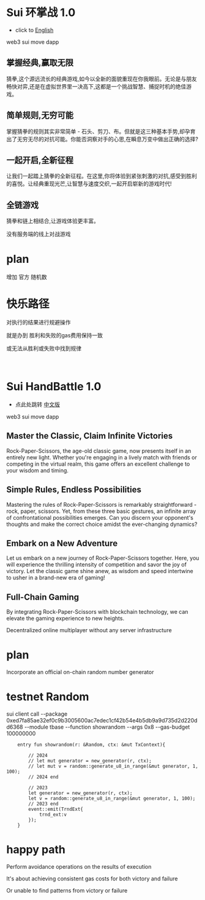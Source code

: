 
# Sui 环掌战 1.0  

* click to [English](#handbattle-10) 

web3 sui move dapp

## 掌握经典,赢取无限
猜拳,这个源远流长的经典游戏,如今以全新的面貌重现在你我眼前。无论是与朋友畅快对弈,还是在虚拟世界里一决高下,这都是一个挑战智慧、捕捉时机的绝佳游戏。

## 简单规则,无穷可能
掌握猜拳的规则其实非常简单 - 石头、剪刀、布。但就是这三种基本手势,却孕育出了无穷无尽的对抗可能。你能否洞察对手的心思,在瞬息万变中做出正确的选择?

## 一起开启,全新征程
让我们一起踏上猜拳的全新征程。在这里,你将体验到紧张刺激的对抗,感受到胜利的喜悦。让经典重现光芒,让智慧与速度交织,一起开启崭新的游戏时代!

## 全链游戏

猜拳和链上相结合,让游戏体验更丰富。

没有服务端的线上对战游戏

# plan 
增加 官方 随机数

# 快乐路径

对执行的结果进行规避操作

就是办到 胜利和失败的gas费用保持一致

或无法从胜利或失败中找到规律
<br>
<br>
<br>


# Sui HandBattle 1.0 
* 点此处跳转 [中文版](#环掌战-10)

web3 sui move dapp

## Master the Classic, Claim Infinite Victories

Rock-Paper-Scissors, the age-old classic game, now presents itself in an entirely new light. Whether you're engaging in a lively match with friends or competing in the virtual realm, this game offers an excellent challenge to your wisdom and timing.

## Simple Rules, Endless Possibilities

Mastering the rules of Rock-Paper-Scissors is remarkably straightforward - rock, paper, scissors. Yet, from these three basic gestures, an infinite array of confrontational possibilities emerges. Can you discern your opponent's thoughts and make the correct choice amidst the ever-changing dynamics?

## Embark on a New Adventure

Let us embark on a new journey of Rock-Paper-Scissors together. Here, you will experience the thrilling intensity of competition and savor the joy of victory. Let the classic game shine anew, as wisdom and speed intertwine to usher in a brand-new era of gaming!

## Full-Chain Gaming

By integrating Rock-Paper-Scissors with blockchain technology, we can elevate the gaming experience to new heights.

Decentralized online multiplayer without any server infrastructure

# plan
Incorporate an official on-chain random number generator


# testnet Random

sui client call --package 0xed7fa85ae32ef0c9b3005600ac7edec1cf42b54e4b5db9a9d735d2d220dd6368 --module tbase --function showrandom --args 0x8 --gas-budget 100000000


```
    entry fun showrandom(r: &Random, ctx: &mut TxContext){
        
        // 2024
        // let mut generator = new_generator(r, ctx);
        // let mut v = random::generate_u8_in_range(&mut generator, 1, 100);
        // 2024 end

        // 2023
        let generator = new_generator(r, ctx);
        let v = random::generate_u8_in_range(&mut generator, 1, 100);
        // 2023 end
        event::emit(TrndExt{
            trnd_ext:v
        });
    }
```
# happy path

Perform avoidance operations on the results of execution

It's about achieving consistent gas costs for both victory and failure

Or unable to find patterns from victory or failure

